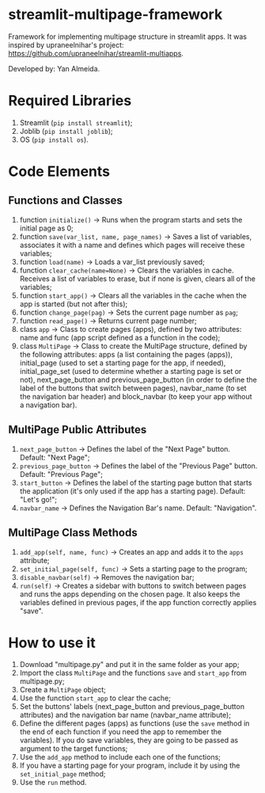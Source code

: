 # streamlit-multipage-framework
Framework for implementing multipage structure in streamlit apps.
It was inspired by upraneelnihar's project: https://github.com/upraneelnihar/streamlit-multiapps.

Developed by: Yan Almeida.

# Required Libraries
1. Streamlit (`pip install streamlit`);
2. Joblib (`pip install joblib`);
3. OS (`pip install os`).

# Code Elements

## Functions and Classes
1. function `initialize()` -> Runs when the program starts and sets the initial page as 0;
2. function `save(var_list, name, page_names)` -> Saves a list of variables, associates it with a name and defines which pages will receive these variables;
3. function `load(name)` -> Loads a var_list previously saved;
4. function `clear_cache(name=None)` -> Clears the variables in cache. Receives a list of variables to erase, but if none is given, clears all of the variables;
5. function `start_app()` -> Clears all the variables in the cache when the app is started (but not after this);
6. function `change_page(pag)` -> Sets the current page number as `pag`;
7. function `read_page()` -> Returns current page number;
8. class `app` -> Class to create pages (apps), defined by two attributes: name and func (app script defined as a function in the code);
9. class `MultiPage` -> Class to create the MultiPage structure, defined by the following attributes: apps (a list containing the pages (apps)), initial_page (used to set a starting page for the app, if needed), initial_page_set (used to determine whether a starting page is set or not), next_page_button and previous_page_button (in order to define the label of the buttons that switch between pages), navbar_name (to set the navigation bar header) and block_navbar (to keep your app without a navigation bar).

## MultiPage Public Attributes
1. `next_page_button` -> Defines the label of the "Next Page" button. Default: "Next Page";
2. `previous_page_button` -> Defines the label of the "Previous Page" button. Default: "Previous Page";
3. `start_button` -> Defines the label of the starting page button that starts the application (it's only used if the app has a starting page). Default: "Let's go!";
4. `navbar_name` -> Defines the Navigation Bar's name. Default: "Navigation".

## MultiPage Class Methods
1. `add_app(self, name, func)` -> Creates an app and adds it to the `apps` attribute;
2. `set_initial_page(self, func)` -> Sets a starting page to the program;
3. `disable_navbar(self)` -> Removes the navigation bar;
4. `run(self)` -> Creates a sidebar with buttons to switch between pages and runs the apps depending on the chosen page. It also keeps the variables defined in previous pages, if the app function correctly applies "save".

# How to use it
1. Download "multipage.py" and put it in the same folder as your app;
2. Import the class `MultiPage` and the functions `save` and `start_app` from multipage.py;
3. Create a `MultiPage` object;
4. Use the function `start_app` to clear the cache;
5. Set the buttons' labels (next_page_button and previous_page_button attributes) and the navigation bar name (navbar_name attribute);
6. Define the different pages (apps) as functions (use the `save` method in the end of each function if you need the app to remember the variables). If you do save variables, they are going to be passed as argument to the target functions;
7. Use the `add_app` method to include each one of the functions;
8. If you have a starting page for your program, include it by using the `set_initial_page` method;
9. Use the `run` method.
